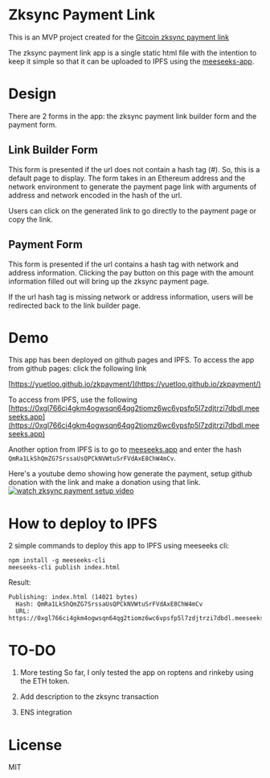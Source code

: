 # Zksync Payment Link

This is an MVP project created for the [Gitcoin zksync payment link](https://gitcoin.co/issue/matter-labs/zksync/258/100024169)

The zksync payment link app is a single static html file with the intention to keep it simple so that it can be uploaded to IPFS using the [meeseeks-app](https://github.com/ricmoo/meeseeks-app).

# Design

There are 2 forms in the app: the zksync payment link builder form and the payment form.

## Link Builder Form

This form is presented if the url does not contain a hash tag (#). So, this is a default page to display. The form takes in an Ethereum address and the network environment to generate the payment page link with arguments of address and network encoded in the hash of the url.

Users can click on the generated link to go directly to the payment page or copy the link.

## Payment Form

This form is presented if the url contains a hash tag with network and address information. Clicking the pay button on this page with the amount information filled out will bring up the zksync payment page.

If the url hash tag is missing network or address information, users will be redirected back to the link builder page.

# Demo

This app has been deployed on github pages and IPFS.
To access the app from github pages: click the following link

[https://yuetloo.github.io/zkpayment/](https://yuetloo.github.io/zkpayment/)

To access from IPFS, use the following [https://0xgl766ci4gkm4ogwsqn64qg2tiomz6wc6vpsfp5l7zdjtrzi7dbdl.meeseeks.app](https://0xgl766ci4gkm4ogwsqn64qg2tiomz6wc6vpsfp5l7zdjtrzi7dbdl.meeseeks.app)

Another option from IPFS is to go to [meeseeks.app](https://meeseeks.app/) and enter the hash `QmRa1LkShQmZG7SrssaUsQPCkNVWtuSrFVdAxE8ChW4mCv`.

Here's a youtube demo showing how generate the payment, setup github donation with the link and make a donation using that link.
[![watch zksync payment setup video](https://img.youtube.com/vi/UwkXT4tG6OE/0.jpg)](https://www.youtube.com/watch?v=UwkXT4tG6OE)

# How to deploy to IPFS

2 simple commands to deploy this app to IPFS using meeseeks cli:

```
npm install -g meeseeks-cli
meeseeks-cli publish index.html
```

Result:

```
Publishing: index.html (14021 bytes)
  Hash: QmRa1LkShQmZG7SrssaUsQPCkNVWtuSrFVdAxE8ChW4mCv
  URL:  https://0xgl766ci4gkm4ogwsqn64qg2tiomz6wc6vpsfp5l7zdjtrzi7dbdl.meeseeks.app
```

# TO-DO

1. More testing
   So far, I only tested the app on roptens and rinkeby using the ETH token.

1. Add description to the zksync transaction

1. ENS integration

# License

MIT
